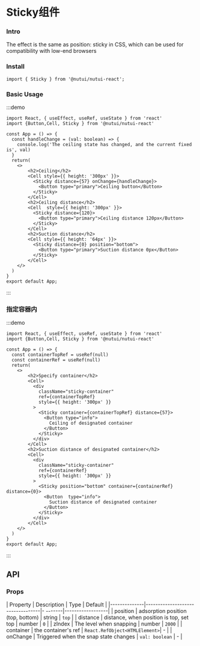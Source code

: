 
#  Sticky组件

### Intro

The effect is the same as position: sticky in CSS, which can be used for compatibility with low-end browsers

### Install
```tsx
import { Sticky } from '@nutui/nutui-react';
```

### Basic Usage
:::demo
```tsx
import React, { useEffect, useRef, useState } from 'react'
import {Button,Cell, Sticky } from '@nutui/nutui-react'

const App = () => {
  const handleChange = (val: boolean) => {
    console.log('The ceiling state has changed, and the current fixed is', val)
  }
  return(
    <>
        <h2>Ceiling</h2>
        <Cell style={{ height: '300px' }}>
          <Sticky distance={57} onChange={handleChange}>
            <Button type="primary">Ceiling button</Button>
          </Sticky>
        </Cell>
        <h2>Ceiling distance</h2>
        <Cell  style={{ height: '300px' }}>
          <Sticky distance={120}>
            <Button type="primary">Ceiling distance 120px</Button>
          </Sticky>
        </Cell>
        <h2>Suction distance</h2>
        <Cell style={{ height: '64px' }}>
          <Sticky distance={0} position="bottom">
            <Button type="primary">Suction distance 0px</Button>
          </Sticky>
        </Cell>
    </>
  )
}
export default App;
```
:::

### 指定容器内
:::demo
```tsx
import React, { useEffect, useRef, useState } from 'react'
import {Button,Cell, Sticky } from '@nutui/nutui-react'

const App = () => {
  const containerTopRef = useRef(null)
  const containerRef = useRef(null)
  return(
    <>
        <h2>Specify container</h2>
        <Cell>
          <div
            className="sticky-container"
            ref={containerTopRef}
            style={{ height: '300px' }}
          >
            <Sticky container={containerTopRef} distance={57}>
              <Button type="info">
                Ceiling of designated container
              </Button>
            </Sticky>
          </div>
        </Cell>
        <h2>Suction distance of designated container</h2>
        <Cell>
          <div
            className="sticky-container"
            ref={containerRef}
            style={{ height: '300px' }}
          >
            <Sticky position="bottom" container={containerRef} distance={0}>
              <Button  type="info">
                Suction distance of designated container
              </Button>
            </Sticky>
          </div>
        </Cell>
    </>
  )
}
export default App;
```
:::

## API

### Props

| Property | Description | Type | Default |
|--------------|----------------------------------|- -------|------------------|
| position | adsorption position (top, bottom) | string | `top` |
| distance | distance, when position is top, set top | number | `0` |
| zIndex | The level when snapping | number | `2000` |
| container | the container's ref | `React.RefObject<HTMLElement>`| - |
| onChange | Triggered when the snap state changes | `val: boolean` | - |
